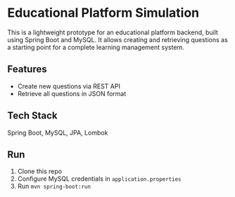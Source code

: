 # Educational Platform Simulation

This is a lightweight prototype for an educational platform backend, 
built using Spring Boot and MySQL. It allows creating and retrieving questions 
as a starting point for a complete learning management system.

## Features
- Create new questions via REST API
- Retrieve all questions in JSON format

## Tech Stack
Spring Boot, MySQL, JPA, Lombok

## Run
1. Clone this repo
2. Configure MySQL credentials in `application.properties`
3. Run `mvn spring-boot:run`

